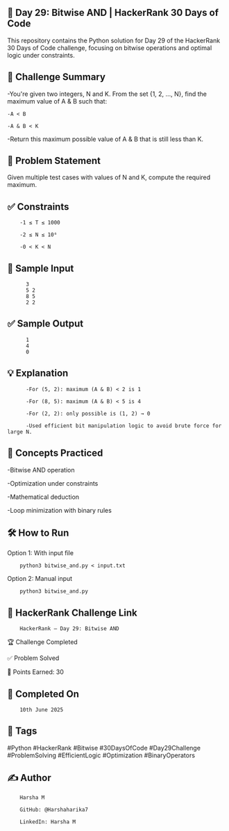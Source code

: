 ## 📘 Day 29: Bitwise AND | HackerRank 30 Days of Code

This repository contains the Python solution for Day 29 of the HackerRank 30 Days of Code challenge, focusing on bitwise operations and optimal logic under constraints.

## 🚀 Challenge Summary

-You're given two integers, N and K. From the set {1, 2, ..., N}, find the maximum value of 
A & B such that:

    -A < B
    
    -A & B < K

-Return this maximum possible value of A & B that is still less than K.

## 📝 Problem Statement

Given multiple test cases with values of N and K, compute the required maximum.

## ✅ Constraints

        -1 ≤ T ≤ 1000
        
        -2 ≤ N ≤ 10⁶
        
        -0 < K < N

## 🔢 Sample Input

          3
          5 2
          8 5
          2 2

## ✅ Sample Output

          1
          4
          0

## 💡 Explanation

          -For (5, 2): maximum (A & B) < 2 is 1
          
          -For (8, 5): maximum (A & B) < 5 is 4
          
          -For (2, 2): only possible is (1, 2) → 0
          
          -Used efficient bit manipulation logic to avoid brute force for large N.

## 🧠 Concepts Practiced

-Bitwise AND operation

-Optimization under constraints

-Mathematical deduction

-Loop minimization with binary rules

## 🛠 How to Run

Option 1: With input file
    
        python3 bitwise_and.py < input.txt

Option 2: Manual input

        python3 bitwise_and.py

## 🔗 HackerRank Challenge Link

        HackerRank – Day 29: Bitwise AND

🏆 Challenge Completed

✅ Problem Solved

🎯 Points Earned: 30

## 📅 Completed On

        10th June 2025

## 🔖 Tags

#Python #HackerRank #Bitwise #30DaysOfCode #Day29Challenge #ProblemSolving #EfficientLogic #Optimization #BinaryOperators

## ✍ Author

        Harsha M
        
        GitHub: @Harshaharika7
        
        LinkedIn: Harsha M
